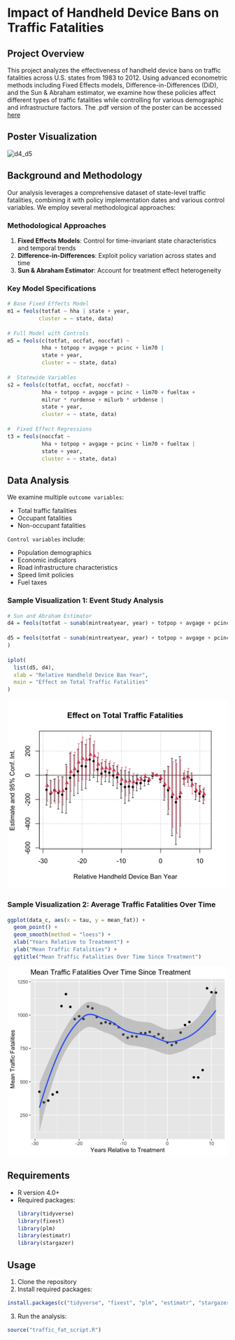 # Impact of Handheld Device Bans on Traffic Fatalities

## Project Overview
This project analyzes the effectiveness of handheld device bans on traffic fatalities across U.S. states from 1983 to 2012. Using advanced econometric methods including Fixed Effects models, Difference-in-Differences (DiD), and the Sun & Abraham estimator, we examine how these policies affect different types of traffic fatalities while controlling for various demographic and infrastructure factors. The .pdf version of the poster can be accessed [here](traffic_fat_poster.pdf)

## Poster Visualization
![d4_d5](images/traffic_fat_poster.png)

## Background and Methodology
Our analysis leverages a comprehensive dataset of state-level traffic fatalities, combining it with policy implementation dates and various control variables. We employ several methodological approaches:

### Methodological Approaches
1. **Fixed Effects Models**: Control for time-invariant state characteristics and temporal trends
2. **Difference-in-Differences**: Exploit policy variation across states and time
3. **Sun & Abraham Estimator**: Account for treatment effect heterogeneity

### Key Model Specifications
```R
# Base Fixed Effects Model
m1 = feols(totfat ~ hha | state + year, 
          cluster = ~ state, data)

# Full Model with Controls
m5 = feols(c(totfat, occfat, noccfat) ~ 
           hha + totpop + avgage + pcinc + lim70 | 
           state + year, 
           cluster = ~ state, data)

#  Statewide Variables
s2 = feols(c(totfat, occfat, noccfat) ~ 
           hha + totpop + avgage + pcinc + lim70 + fueltax +
           milrur * rurdense + milurb * urbdense | 
           state + year, 
           cluster = ~ state, data)

#  Fixed Effect Regressions
t3 = feols(noccfat ~ 
           hha + totpop + avgage + pcinc + lim70 + fueltax | 
           state + year, 
           cluster = ~ state, data)
```

## Data Analysis
We examine multiple `outcome variables`:
- Total traffic fatalities
- Occupant fatalities
- Non-occupant fatalities

`Control variables` include:
- Population demographics
- Economic indicators
- Road infrastructure characteristics
- Speed limit policies
- Fuel taxes

### Sample Visualization 1: Event Study Analysis
```R
# Sun and Abraham Estimator
d4 = feols(totfat ~ sunab(mintreatyear, year) + totpop + avgage + pcinc + lim70 + fueltax | state + year, data = data, cluster = ~ state)

d5 = feols(totfat ~ sunab(mintreatyear, year) + totpop + avgage + pcinc + lim70 + fueltax + milrur * milurb + rurdense * urbdense | state + year, data = data, cluster = ~ state
)

iplot(
  list(d5, d4),
  xlab = "Relative Handheld Device Ban Year",
  main = "Effect on Total Traffic Fatalities"
)
```
![d4_d5](images/d4_d5.png)

### Sample Visualization 2: Average Traffic Fatalities Over Time

```R
ggplot(data_c, aes(x = tau, y = mean_fat)) +
  geom_point() +
  geom_smooth(method = "loess") +
  xlab("Years Relative to Treatment") +
  ylab("Mean Traffic Fatalities") +
  ggtitle("Mean Traffic Fatalities Over Time Since Treatment")
```
![d4_d5](images/mean_traffic_time.png)

## Requirements
- R version 4.0+
- Required packages:
  ```R
  library(tidyverse)
  library(fixest)
  library(plm)
  library(estimatr)
  library(stargazer)
  ```

## Usage
1. Clone the repository
2. Install required packages:
```R
install.packages(c("tidyverse", "fixest", "plm", "estimatr", "stargazer"))
```
3. Run the analysis:
```R
source("traffic_fat_script.R")
```
